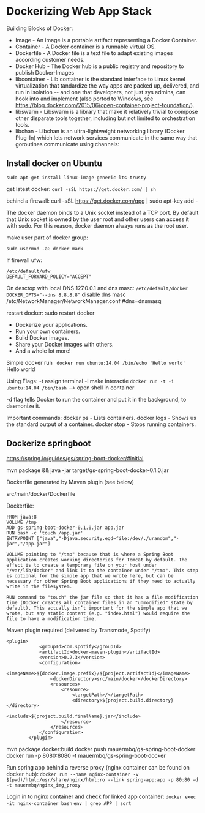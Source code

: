 # Dockerizing Web App Stack

Building Blocks of Docker:

* Image - An image is a portable artifact representing a Docker Container.
* Container - A Docker container is a runnable virtual OS.
* Dockerfile - A Docker file is a text file to adapt existing images according customer needs.
* Docker Hub - The Docker hub is a public registry and repository to publish Docker-Images
* libcontainer - Lib container is the standard interface to Linux kernel virtualization that tandardize the way apps are packed up, delivered, and run in isolation -- and one that developers, not just sys admins, can hook into and implement (also ported to Windows, see https://blog.docker.com/2015/06/open-container-project-foundation/).
* libswarm - Libswarm is a library that  make it relatively trivial to compose other disparate tools together, including but not limited to orchestration tools.
* libchan - Libchan is an ultra-lightweight networking library (Docker Plug-In) which lets network services communicate in the same way that goroutines communicate using channels:

## Install docker on Ubuntu

```sudo apt-get install linux-image-generic-lts-trusty```

get latest docker:
```curl -sSL https://get.docker.com/ | sh```

behind a firewall: curl -sSL https://get.docker.com/gpg | sudo apt-key add -

The docker daemon binds to a Unix socket instead of a TCP port. By default that Unix socket is owned by the user root and other users can access it with sudo. For this reason, docker daemon always runs as the root user.

make user part of docker group:

```sudo usermod -aG docker mark```

If firewall ufw:
```
/etc/default/ufw
DEFAULT_FORWARD_POLICY="ACCEPT"
```
On desctop with local DNS 127.0.0.1 and dns masc:
```/etc/default/docker DOCKER_OPTS="--dns 8.8.8.8"```
disable dns masc /etc/NetworkManager/NetworkManager.conf #dns=dnsmasq

restart docker: sudo restart docker
* Dockerize your applications.
* Run your own containers.
* Build Docker images.
* Share your Docker images with others.
* And a whole lot more!

Simple docker run 
``` docker run ubuntu:14.04 /bin/echo 'Hello world'```
Hello world

Using Flags:
-t assign terminal
-i make interactie
`docker run -t -i ubuntu:14.04 /bin/bash` --> open shell in container

 -d flag tells Docker to run the container and put it in the background, to daemonize it.

Important commands:
docker ps - Lists containers.
docker logs - Shows us the standard output of a container.
docker stop - Stops running containers.

## Dockerize springboot

https://spring.io/guides/gs/spring-boot-docker/#initial

mvn package && java -jar target/gs-spring-boot-docker-0.1.0.jar

Dockerfile generated by Maven plugin (see below)

src/main/docker/Dockerfile

Dockerfile:
```
FROM java:8
VOLUME /tmp
ADD gs-spring-boot-docker-0.1.0.jar app.jar
RUN bash -c 'touch /app.jar'
ENTRYPOINT ["java","-Djava.security.egd=file:/dev/./urandom","-jar","/app.jar"]

VOLUME pointing to "/tmp" because that is where a Spring Boot application creates working directories for Tomcat by default. The effect is to create a temporary file on your host under "/var/lib/docker" and link it to the container under "/tmp". This step is optional for the simple app that we wrote here, but can be necessary for other Spring Boot applications if they need to actually write in the filesystem.

RUN command to "touch" the jar file so that it has a file modification time (Docker creates all container files in an "unmodified" state by default). This actually isn’t important for the simple app that we wrote, but any static content (e.g. "index.html") would require the file to have a modification time. 
```

Maven plugin required (delivered by Transmode, Spotify)
```
<plugin>
            <groupId>com.spotify</groupId>
            <artifactId>docker-maven-plugin</artifactId>
            <version>0.2.3</version>
            <configuration>
                <imageName>${docker.image.prefix}/${project.artifactId}</imageName>
                <dockerDirectory>src/main/docker</dockerDirectory>
                <resources>
                    <resource>
                        <targetPath>/</targetPath>
                        <directory>${project.build.directory}</directory>
                        <include>${project.build.finalName}.jar</include>
                    </resource>
                </resources>
            </configuration>
        </plugin>
```

mvn package docker:build
docker push mauermbq/gs-spring-boot-docker
docker run -p 8080:8080 -t mauermbq/gs-spring-boot-docker

Run spring app behind a reverse proxy (nginx container can be found on docker hub):
```docker run --name nginx-container -v $(pwd)/html:/usr/share/nginx/html:ro --link spring-app:app -p 80:80 -d -t mauermbq/nginx_img_proxy```

Login in to nginx container and check for linked app container:
```docker exec -it nginx-container bash```
```env | grep APP | sort```

